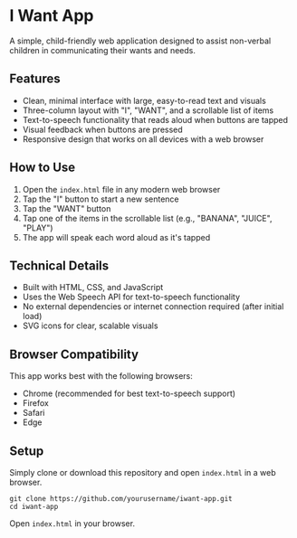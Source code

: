 # I Want App

A simple, child-friendly web application designed to assist non-verbal children in communicating their wants and needs.

## Features

- Clean, minimal interface with large, easy-to-read text and visuals
- Three-column layout with "I", "WANT", and a scrollable list of items
- Text-to-speech functionality that reads aloud when buttons are tapped
- Visual feedback when buttons are pressed
- Responsive design that works on all devices with a web browser

## How to Use

1. Open the `index.html` file in any modern web browser
2. Tap the "I" button to start a new sentence
3. Tap the "WANT" button
4. Tap one of the items in the scrollable list (e.g., "BANANA", "JUICE", "PLAY")
5. The app will speak each word aloud as it's tapped

## Technical Details

- Built with HTML, CSS, and JavaScript
- Uses the Web Speech API for text-to-speech functionality
- No external dependencies or internet connection required (after initial load)
- SVG icons for clear, scalable visuals

## Browser Compatibility

This app works best with the following browsers:
- Chrome (recommended for best text-to-speech support)
- Firefox
- Safari
- Edge

## Setup

Simply clone or download this repository and open `index.html` in a web browser.

```
git clone https://github.com/yourusername/iwant-app.git
cd iwant-app
```

Open `index.html` in your browser. 